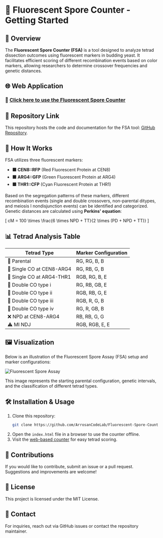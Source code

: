 # 📌 Fluorescent Spore Counter - Getting Started

## 🔬 Overview
The **Fluorescent Spore Counter (FSA)** is a tool designed to analyze tetrad dissection outcomes using fluorescent markers in budding yeast. It facilitates efficient scoring of different recombination events based on color markers, allowing researchers to determine crossover frequencies and genetic distances.

## 🌐 Web Application
### **🔗 [Click here to use the Fluorescent Spore Counter](https://arrosancodelab.github.io/Fluorescent-Spore-Counter/)**

## 📂 Repository Link
This repository hosts the code and documentation for the FSA tool: [GitHub Repository](https://github.com/ArrosanCodeLab/Fluorescent-Spore-Counter).

## 🧬 How It Works
FSA utilizes three fluorescent markers:
- **🟥 CEN8::RFP** (Red Fluorescent Protein at CEN8)
- **🟩 ARG4::GFP** (Green Fluorescent Protein at ARG4)
- **🟦 THR1::CFP** (Cyan Fluorescent Protein at THR1)

Based on the segregation patterns of these markers, different recombination events (single and double crossovers, non-parental ditypes, and meiosis I nondisjunction events) can be identified and categorized. Genetic distances are calculated using **Perkins' equation**:

\[ cM = 100 \times \frac{6 \times NPD + TT}{2 \times (PD + NPD + TT)} \]

## 📊 Tetrad Analysis Table
| **Tetrad Type** | **Marker Configuration** |
|---------------|------------------------|
| 🧬 Parental | RG, RG, B, B |
| 🔄 Single CO at CEN8-ARG4 | RG, RB, G, B |
| 🔄 Single CO at ARG4-THR1 | RGB, RG, B, E |
| 🔄 Double CO type i | RG, RB, GB, E |
| 🔄 Double CO type ii | RGB, RB, G, E |
| 🔄 Double CO type iii | RGB, R, G, B |
| 🔄 Double CO type iv | RG, R, GB, B |
| ❌ NPD at CEN8-ARG4 | RB, RB, G, G |
| ⚠️ MI NDJ | RGB, RGB, E, E |

## 🖼️ Visualization
Below is an illustration of the Fluorescent Spore Assay (FSA) setup and marker configurations:

![Fluorescent Spore Assay](./250304_Arrosan_Labmeeting_presentation_Final.jpg)

This image represents the starting parental configuration, genetic intervals, and the classification of different tetrad types.

## 🛠️ Installation & Usage
1. Clone this repository:
   ```bash
   git clone https://github.com/ArrosanCodeLab/Fluorescent-Spore-Counter.git
   ```
2. Open the `index.html` file in a browser to use the counter offline.
3. Visit the [web-based counter](https://arrosancodelab.github.io/Fluorescent-Spore-Counter/) for easy tetrad scoring.

## 🤝 Contributions
If you would like to contribute, submit an issue or a pull request. Suggestions and improvements are welcome!

## 📜 License
This project is licensed under the MIT License.

## 📧 Contact
For inquiries, reach out via GitHub issues or contact the repository maintainer.
